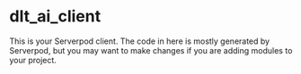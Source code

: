 # dlt_ai_client

This is your Serverpod client. The code in here is mostly generated by
Serverpod, but you may want to make changes if you are adding modules to your
project.
